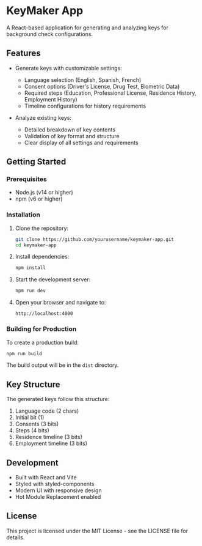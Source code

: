 # KeyMaker App

A React-based application for generating and analyzing keys for background check configurations.

## Features

- Generate keys with customizable settings:
  - Language selection (English, Spanish, French)
  - Consent options (Driver's License, Drug Test, Biometric Data)
  - Required steps (Education, Professional License, Residence History, Employment History)
  - Timeline configurations for history requirements

- Analyze existing keys:
  - Detailed breakdown of key contents
  - Validation of key format and structure
  - Clear display of all settings and requirements

## Getting Started

### Prerequisites

- Node.js (v14 or higher)
- npm (v6 or higher)

### Installation

1. Clone the repository:
   ```bash
   git clone https://github.com/yourusername/keymaker-app.git
   cd keymaker-app
   ```

2. Install dependencies:
   ```bash
   npm install
   ```

3. Start the development server:
   ```bash
   npm run dev
   ```

4. Open your browser and navigate to:
   ```
   http://localhost:4000
   ```

### Building for Production

To create a production build:

```bash
npm run build
```

The build output will be in the `dist` directory.

## Key Structure

The generated keys follow this structure:
1. Language code (2 chars)
2. Initial bit (1)
3. Consents (3 bits)
4. Steps (4 bits)
5. Residence timeline (3 bits)
6. Employment timeline (3 bits)

## Development

- Built with React and Vite
- Styled with styled-components
- Modern UI with responsive design
- Hot Module Replacement enabled

## License

This project is licensed under the MIT License - see the LICENSE file for details. 